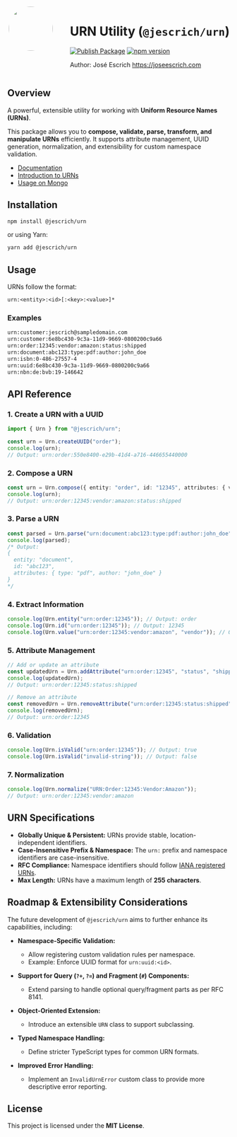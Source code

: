 <div style="display: flex; justify-content: space-between; align-items: flex-start;">
  <img src="https://media.licdn.com/dms/image/v2/D4D03AQHxXbXeM_z1DA/profile-displayphoto-shrink_800_800/profile-displayphoto-shrink_800_800/0/1727299483731?e=1744848000&v=beta&t=IqXJPILyd7pGjiDnPoMXoo4CpTQ_hrVdLQLNcNyDPVI" width="100" height="100" style="border-radius: 50%;" align="right" />
<div>

# URN Utility (`@jescrich/urn`)

[![Publish Package](https://github.com/jescrich/urn/actions/workflows/publish.yml/badge.svg)](https://github.com/jescrich/urn/actions/workflows/publish.yml) [![npm version](https://badge.fury.io/js/@jescrich%2Furn.svg)](https://badge.fury.io/js/@jescrich%2Furn)

Author: José Escrich https://joseescrich.com
</div>

</div>


## Overview
A powerful, extensible utility for working with **Uniform Resource Names (URNs)**.

This package allows you to **compose, validate, parse, transform, and manipulate URNs** efficiently. It supports attribute management, UUID generation, normalization, and extensibility for custom namespace validation.

- [Documentation](https://jescrich.github.io/libraries/docs/urn/intro)
- [Introduction to URNs](https://jescrich.github.io/libraries/docs/urn/why)
- [Usage on Mongo](https://jescrich.github.io/libraries/docs/urn/mongo)

## Installation

```sh
npm install @jescrich/urn
```

or using Yarn:

```sh
yarn add @jescrich/urn
```

## Usage

URNs follow the format:  
```txt
urn:<entity>:<id>[:<key>:<value>]*
```

### **Examples**
```txt
urn:customer:jescrich@sampledomain.com
urn:customer:6e8bc430-9c3a-11d9-9669-0800200c9a66
urn:order:12345:vendor:amazon:status:shipped
urn:document:abc123:type:pdf:author:john_doe
urn:isbn:0-486-27557-4
urn:uuid:6e8bc430-9c3a-11d9-9669-0800200c9a66
urn:nbn:de:bvb:19-146642
```

## API Reference

### **1. Create a URN with a UUID**
```ts
import { Urn } from "@jescrich/urn";

const urn = Urn.createUUID("order");
console.log(urn);
// Output: urn:order:550e8400-e29b-41d4-a716-446655440000
```

### **2. Compose a URN**
```ts
const urn = Urn.compose({ entity: "order", id: "12345", attributes: { vendor: "amazon", status: "shipped" } });
console.log(urn);
// Output: urn:order:12345:vendor:amazon:status:shipped
```

### **3. Parse a URN**
```ts
const parsed = Urn.parse("urn:document:abc123:type:pdf:author:john_doe");
console.log(parsed);
/* Output:
{
  entity: "document",
  id: "abc123",
  attributes: { type: "pdf", author: "john_doe" }
}
*/
```

### **4. Extract Information**
```ts
console.log(Urn.entity("urn:order:12345")); // Output: order
console.log(Urn.id("urn:order:12345")); // Output: 12345
console.log(Urn.value("urn:order:12345:vendor:amazon", "vendor")); // Output: amazon
```

### **5. Attribute Management**
```ts
// Add or update an attribute
const updatedUrn = Urn.addAttribute("urn:order:12345", "status", "shipped");
console.log(updatedUrn);
// Output: urn:order:12345:status:shipped

// Remove an attribute
const removedUrn = Urn.removeAttribute("urn:order:12345:status:shipped", "status");
console.log(removedUrn);
// Output: urn:order:12345
```

### **6. Validation**
```ts
console.log(Urn.isValid("urn:order:12345")); // Output: true
console.log(Urn.isValid("invalid-string")); // Output: false
```

### **7. Normalization**
```ts
console.log(Urn.normalize("URN:Order:12345:Vendor:Amazon"));
// Output: urn:order:12345:vendor:amazon
```

## URN Specifications
- **Globally Unique & Persistent:** URNs provide stable, location-independent identifiers.
- **Case-Insensitive Prefix & Namespace:** The `urn:` prefix and namespace identifiers are case-insensitive.
- **RFC Compliance:** Namespace identifiers should follow [IANA registered URNs](https://www.iana.org/assignments/urn-namespaces/urn-namespaces.xhtml).
- **Max Length:** URNs have a maximum length of **255 characters**.

## Roadmap & Extensibility Considerations
The future development of `@jescrich/urn` aims to further enhance its capabilities, including:

- **Namespace-Specific Validation:**
  - Allow registering custom validation rules per namespace.
  - Example: Enforce UUID format for `urn:uuid:<id>`.

- **Support for Query (`?+`, `?=`) and Fragment (`#`) Components:**
  - Extend parsing to handle optional query/fragment parts as per RFC 8141.
  
- **Object-Oriented Extension:**
  - Introduce an extensible `URN` class to support subclassing.
  
- **Typed Namespace Handling:**
  - Define stricter TypeScript types for common URN formats.
  
- **Improved Error Handling:**
  - Implement an `InvalidUrnError` custom class to provide more descriptive error reporting.

## License
This project is licensed under the **MIT License**.

